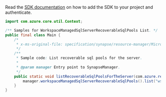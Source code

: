 Read the [SDK documentation](https://github.com/Azure/azure-sdk-for-java/blob/azure-resourcemanager-synapse_1.0.0-beta.3/sdk/synapse/azure-resourcemanager-synapse/README.md) on how to add the SDK to your project and authenticate.

```java
import com.azure.core.util.Context;

/** Samples for WorkspaceManagedSqlServerRecoverableSqlPools List. */
public final class Main {
    /*
     * x-ms-original-file: specification/synapse/resource-manager/Microsoft.Synapse/stable/2021-06-01/examples/ListWorkspaceManagedSqlServerRecoverableSqlPool.json
     */
    /**
     * Sample code: List recoverable sql pools for the server.
     *
     * @param manager Entry point to SynapseManager.
     */
    public static void listRecoverableSqlPoolsForTheServer(com.azure.resourcemanager.synapse.SynapseManager manager) {
        manager.workspaceManagedSqlServerRecoverableSqlPools().list("wsg-7398", "testWorkspace", Context.NONE);
    }
}
```
